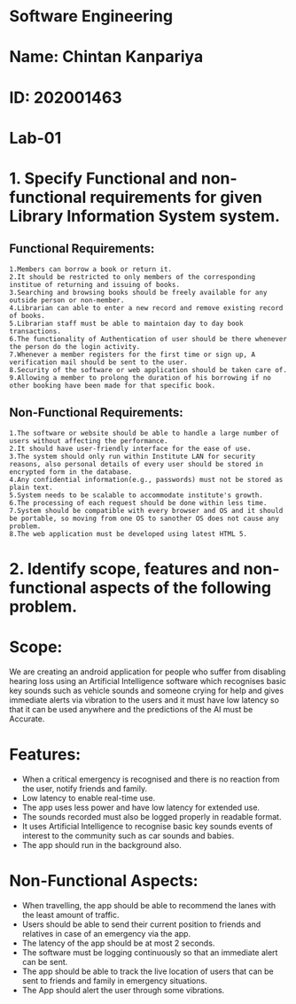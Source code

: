 # Software Engineering
# Name: Chintan Kanpariya
# ID: 202001463
# Lab-01

# 1. Specify Functional and non-functional requirements for given Library Information System system.
## Functional Requirements:
    1.Members can borrow a book or return it.
    2.It should be restricted to only members of the corresponding institue of returning and issuing of books.
    3.Searching and browsing books should be freely available for any outside person or non-member.
    4.Librarian can able to enter a new record and remove existing record of books.
    5.Librarian staff must be able to maintaion day to day book transactions.
    6.The functionality of Authentication of user should be there whenever the person do the login activity.
    7.Whenever a member registers for the first time or sign up, A verification mail should be sent to the user.
    8.Security of the software or web application should be taken care of.      
    9.Allowing a member to prolong the duration of his borrowing if no other booking have been made for that specific book.    
    
## Non-Functional Requirements:
    1.The software or website should be able to handle a large number of users without affecting the performance.
    2.It should have user-friendly interface for the ease of use.
    3.The system should only run within Institute LAN for security reasons, also personal details of every user should be stored in encrypted form in the database.
    4.Any confidential information(e.g., passwords) must not be stored as plain text.
    5.System needs to be scalable to accommodate institute's growth.
    6.The processing of each request should be done within less time.
    7.System should be compatible with every browser and OS and it should be portable, so moving from one OS to sanother OS does not cause any problem.
    8.The web application must be developed using latest HTML 5.


# 2. Identify scope, features and non-functional aspects of the following problem.

# Scope:
We are creating an android application for people who suffer from disabling hearing loss using an Artificial Intelligence software which recognises basic key sounds such as vehicle sounds and someone crying for help and gives immediate alerts via vibration to the users and it must have low latency so that it can be used anywhere and the predictions of the AI must be Accurate.

# Features:
- When a critical emergency is recognised and there is no reaction from the user, notify friends and family.
- Low latency to enable real-time use.
- The app uses less power and have low latency for extended use.
- The sounds recorded must also be logged properly in readable format.
- It uses Artificial Intelligence to recognise basic key sounds events of interest to the community such as car sounds and babies.
- The app should run in the background also.

# Non-Functional Aspects:
- When travelling, the app should be able to recommend the lanes with the least amount of traffic.
- Users should be able to send their current position to friends and relatives in case of an emergency via the app.
- The latency of the app should be at most 2 seconds.
- The software must be logging continuously so that an immediate alert can be sent.
- The app should be able to track the live location of users that can be sent to friends and family in emergency situations.
- The App should alert the user through some vibrations.
